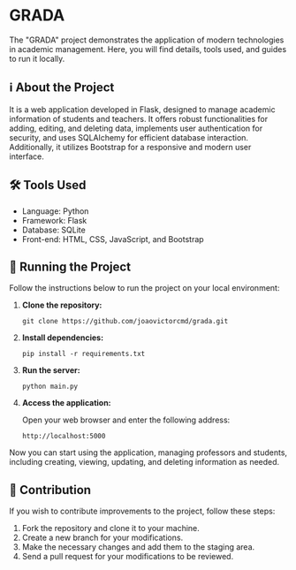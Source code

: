 # GRADA

The "GRADA" project demonstrates the application of modern technologies in academic management. Here, you will find details, tools used, and guides to run it locally.

## ℹ️ About the Project

It is a web application developed in Flask, designed to manage academic information of students and teachers. It offers robust functionalities for adding, editing, and deleting data, implements user authentication for security, and uses SQLAlchemy for efficient database interaction. Additionally, it utilizes Bootstrap for a responsive and modern user interface.

## 🛠️ Tools Used

- Language: Python
- Framework: Flask
- Database: SQLite
- Front-end: HTML, CSS, JavaScript, and Bootstrap

## 🚀 Running the Project

Follow the instructions below to run the project on your local environment:

1. **Clone the repository:**

   ```
   git clone https://github.com/joaovictorcmd/grada.git
   ```

1. **Install dependencies:**

   ```
   pip install -r requirements.txt
   ```

1. **Run the server:**

   ```
   python main.py
   ```

1. **Access the application:**

   Open your web browser and enter the following address:

   ```
   http://localhost:5000
   ```

Now you can start using the application, managing professors and students, including creating, viewing, updating, and deleting information as needed.

## 📝 Contribution

If you wish to contribute improvements to the project, follow these steps:

1. Fork the repository and clone it to your machine.
1. Create a new branch for your modifications.
1. Make the necessary changes and add them to the staging area.
1. Send a pull request for your modifications to be reviewed.
